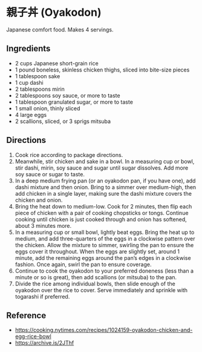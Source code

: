 # 親子丼 (Oyakodon)

Japanese comfort food. Makes 4 servings.

## Ingredients

- 2 cups Japanese short-grain rice
- 1 pound boneless, skinless chicken thighs, sliced into bite-size pieces
- 1 tablespoon sake
- 1 cup dashi
- 2 tablespoons mirin
- 2 tablespoons soy sauce, or more to taste
- 1 tablespoon granulated sugar, or more to taste
- 1 small onion, thinly sliced
- 4 large eggs
- 2 scallions, sliced, or 3 sprigs mitsuba

## Directions

1. Cook rice according to package directions.
2. Meanwhile, stir chicken and sake in a bowl. In a measuring cup or bowl, stir dashi, mirin, soy sauce and sugar until sugar dissolves. Add more soy sauce or sugar to taste.
3. In a deep medium frying pan (or an oyakodon pan, if you have one), add dashi mixture and then onion. Bring to a simmer over medium-high, then add chicken in a single layer, making sure the dashi mixture covers the chicken and onion.
4. Bring the heat down to medium-low. Cook for 2 minutes, then flip each piece of chicken with a pair of cooking chopsticks or tongs. Continue cooking until chicken is just cooked through and onion has softened, about 3 minutes more.
5. In a measuring cup or small bowl, lightly beat eggs. Bring the heat up to medium, and add three-quarters of the eggs in a clockwise pattern over the chicken. Allow the mixture to simmer, swirling the pan to ensure the eggs cover it throughout. When the eggs are slightly set, around 1 minute, add the remaining eggs around the pan’s edges in a clockwise fashion. Once again, swirl the pan to ensure coverage.
6. Continue to cook the oyakodon to your preferred doneness (less than a minute or so is great), then add scallions (or mitsuba) to the pan.
7. Divide the rice among individual bowls, then slide enough of the oyakodon over the rice to cover. Serve immediately and sprinkle with togarashi if preferred.

## Reference

- <https://cooking.nytimes.com/recipes/1024159-oyakodon-chicken-and-egg-rice-bowl>
- <https://archive.is/2JThf>
